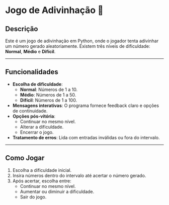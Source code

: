 # Jogo de Adivinhação 🎲

## Descrição
Este é um jogo de adivinhação em Python, onde o jogador tenta adivinhar um número gerado aleatoriamente. Existem três níveis de dificuldade: **Normal**, **Médio** e **Difícil**.

---

## Funcionalidades
- **Escolha de dificuldade**:
  - **Normal**: Números de 1 a 10.
  - **Médio**: Números de 1 a 50.
  - **Difícil**: Números de 1 a 100.
- **Mensagens interativas**: O programa fornece feedback claro e opções de continuidade.
- **Opções pós-vitória**:
  - Continuar no mesmo nível.
  - Alterar a dificuldade.
  - Encerrar o jogo.
- **Tratamento de erros**: Lida com entradas inválidas ou fora do intervalo.

---

## Como Jogar
1. Escolha a dificuldade inicial.
2. Insira números dentro do intervalo até acertar o número gerado.
3. Após acertar, escolha entre:
   - Continuar no mesmo nível.
   - Aumentar ou diminuir a dificuldade.
   - Sair do jogo.
